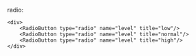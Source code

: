 radio:

    <div>
        <RadioButton type="radio" name="level" title="low"/>
        <RadioButton type="radio" name="level" title="normal"/>
        <RadioButton type="radio" name="level" title="high"/>
    </div>
